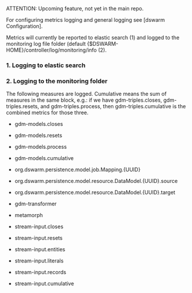 ATTENTION: Upcoming feature, not yet in the main repo.

For configuring metrics logging and general logging see [dswarm Configuration].

Metrics will currently be reported to elastic search (1) and logged to the monitoring log file folder (default {$DSWARM-HOME}/controller/log/monitoring/info (2).

### 1. Logging to elastic search

### 2. Logging to the monitoring folder

The following measures are logged. Cumulative means the sum of measures in the same block, e.g.: if we have gdm-triples.closes, gdm-triples.resets, and gdm-triples.process, then gdm-triples.cumulative is the combined metrics for those three.

* gdm-models.closes
* gdm-models.resets
* gdm-models.process
* gdm-models.cumulative

* org.dswarm.persistence.model.job.Mapping.{UUID}
* org.dswarm.persistence.model.resource.DataModel.{UUID}.source
* org.dswarm.persistence.model.resource.DataModel.{UUID}.target

* gdm-transformer
* metamorph

* stream-input.closes
* stream-input.resets
* stream-input.entities
* stream-input.literals
* stream-input.records
* stream-input.cumulative